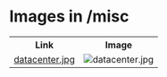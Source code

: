 # Images in /misc

<!-- This README lists all image files in the /misc directory -->
<table>
  <tr>
    <th>Link</th>
    <th>Image</th>
  </tr>
  <tr>
    <td><a href="https://images.jointheleague.org/misc/datacenter.jpg">datacenter.jpg</a></td>
    <td><img src="https://images.jointheleague.org/misc/datacenter.jpg" alt="datacenter.jpg" style="max-width:200px; max-height:200px;"></td>
  </tr>
</table>

